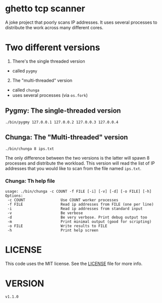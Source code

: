 # ghetto tcp scanner
A joke project that poorly scans IP addresses. It uses several processes to distribute the work across many different cores.

# Two different versions
1. There's the single threaded version
  - called `pygmy`
2. The "multi-threaded" version
  - called `chunga`
  - uses several processes (via `os.fork`)

## Pygmy: The single-threaded version
```
./bin/pygmy 127.0.0.1 127.0.0.2 127.0.0.3 127.0.0.4
```

## Chunga: The "Multi-threaded" version
```
./bin/chunga 8 ips.txt
```
The only difference between the two versions is the latter will spawn 8 processes and distribute the workload. This version will read the list of IP addresses that you would like to scan from the file named `ips.txt`.

### Chunga: Th help file
```
usage: ./bin/chunga -c COUNT -f FILE [-i] [-v] [-d] [-o FILE] [-h]
Options:
 -c COUNT                Use COUNT worker processes
 -f FILE                 Read ip addresses from FILE (one per line)
 -i                      Read ip addresses from standard input
 -v                      Be verbose
 -d                      Be very verbose. Print debug output too
 -m                      Print minimal output (good for scripting)
 -o FILE                 Write results to FILE
 -h                      Print help screen
```

# LICENSE
This code uses the MIT license. 
See the [LICENSE](LICENSE) file for more info.

# VERSION
`v1.1.0`

